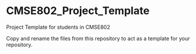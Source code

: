 # CMSE802_Project_Template
Project Template for students in CMSE802

Copy and rename the files from this repository to act as a template for your repository.  

